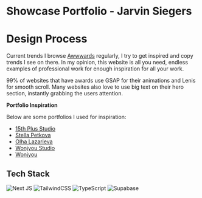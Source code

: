 # Showcase Portfolio - Jarvin Siegers

# Design Process

Current trends
I browse [Awwwards](awwwards.com) regularly, I try to get inspired and copy trends I see on there. In my opinion, this website is all you need, endless examples of professional work for enough inspiration for all your work.

99% of websites that have awards use GSAP for their animations and Lenis for smooth scroll. Many websites also love to use big text on their hero section, instantly grabbing the users attention.

**Portfolio Inspiration**

Below are some portfolios I used for inspiration:

- [15th Plus Studio](https://15th.plus-ex.com/)
- [Stella Petkova](https://www.stellapetkova.com/)
- [Olha Lazarieva](https://www.olhalazarieva.com/)
- [Wonjyou Studio](https://wonjyou.studio/)
- [Wonjyou](https://www.wonjyou.com/)

## Tech Stack

![Next JS](https://img.shields.io/badge/Next-black?style=for-the-badge&logo=next.js&logoColor=white) 
![TailwindCSS](https://img.shields.io/badge/tailwindcss-%2338B2AC.svg?style=for-the-badge&logo=tailwind-css&logoColor=white)
![TypeScript](https://img.shields.io/badge/typescript-%23007ACC.svg?style=for-the-badge&logo=typescript&logoColor=white)
![Supabase](https://img.shields.io/badge/Supabase-3ECF8E?style=for-the-badge&logo=supabase&logoColor=white)